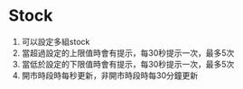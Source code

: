 # Stock

1. 可以設定多組stock
2. 當超過設定的上限值時會有提示，每30秒提示一次，最多5次
3. 當低於設定的下限值時會有提示，每30秒提示一次，最多5次
4. 開市時段時每秒更新，非開市時段時每30分鐘更新
